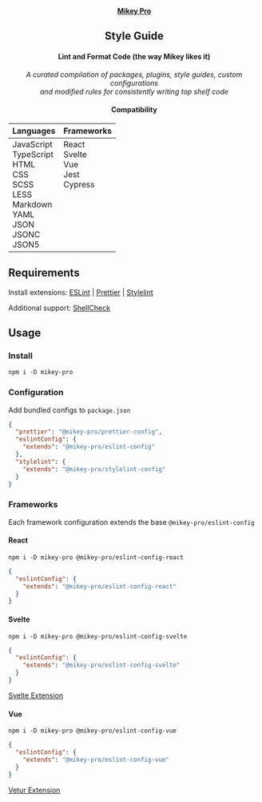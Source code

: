 <div width="100%" align="center">
  <a href="https://github.com/chiefmikey/mikey-pro">
    <b>Mikey Pro</b>
  </a>
  <h2>Style Guide</h2>
  <h4>Lint and Format Code (the way Mikey likes it)</h4>

_A curated compilation of packages, plugins, style guides, custom configurations
<br> and modified rules for consistently writing top shelf code_

#### Compatibility

<table>
  <thead>
    <tr>
      <th align="left">Languages</th>
      <th align="left">Frameworks</th>
    </tr>
  </thead>
  <tbody>
    <tr>
      <td valign="top">
        JavaScript
        <br>
        TypeScript
        <br>
        HTML
        <br>
        CSS
        <br>
        SCSS
        <br>
        LESS
        <br>
        Markdown
        <br>
        YAML
        <br>
        JSON
        <br>
        JSONC
        <br>
        JSON5
      </td>
      <td valign="top">
        React
        <br>
        Svelte
        <br>
        Vue
        <br>
        Jest
        <br>
        Cypress
      </td>
    </tr>

  </tbody>
</table>
</div>

## Requirements

Install extensions:
<a href="https://marketplace.visualstudio.com/items?itemName=dbaeumer.vscode-eslint">ESLint</a>
|
<a href="https://marketplace.visualstudio.com/items?itemName=esbenp.prettier-vscode">Prettier</a>
|
<a href="https://marketplace.visualstudio.com/items?itemName=stylelint.vscode-stylelint">Stylelint</a>

Additional support:
<a href="https://marketplace.visualstudio.com/items?itemName=timonwong.shellcheck">ShellCheck</a>

## Usage

### Install

```shell
npm i -D mikey-pro
```

### Configuration

Add bundled configs to `package.json`

```json
{
  "prettier": "@mikey-pro/prettier-config",
  "eslintConfig": {
    "extends": "@mikey-pro/eslint-config"
  },
  "stylelint": {
    "extends": "@mikey-pro/stylelint-config"
  }
}
```

### Frameworks

Each framework configuration extends the base `@mikey-pro/eslint-config`

#### React

```shell
npm i -D mikey-pro @mikey-pro/eslint-config-react
```

```json
{
  "eslintConfig": {
    "extends": "@mikey-pro/eslint-config-react"
  }
}
```

#### Svelte

```shell
npm i -D mikey-pro @mikey-pro/eslint-config-svelte
```

```json
{
  "eslintConfig": {
    "extends": "@mikey-pro/eslint-config-svelte"
  }
}
```

<a href="https://marketplace.visualstudio.com/items?itemName=svelte.svelte-vscode">Svelte
Extension</a>

#### Vue

```shell
npm i -D mikey-pro @mikey-pro/eslint-config-vue
```

```json
{
  "eslintConfig": {
    "extends": "@mikey-pro/eslint-config-vue"
  }
}
```

<a href="https://marketplace.visualstudio.com/items?itemName=octref.vetur">Vetur
Extension</a>
